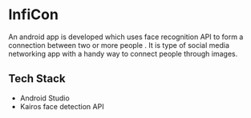 # InfiCon
An android app is developed which uses face recognition API to form a connection between two or more people . It is type of social media networking app with a handy way to connect people through images.

## Tech Stack
* Android Studio
* Kairos face detection API


